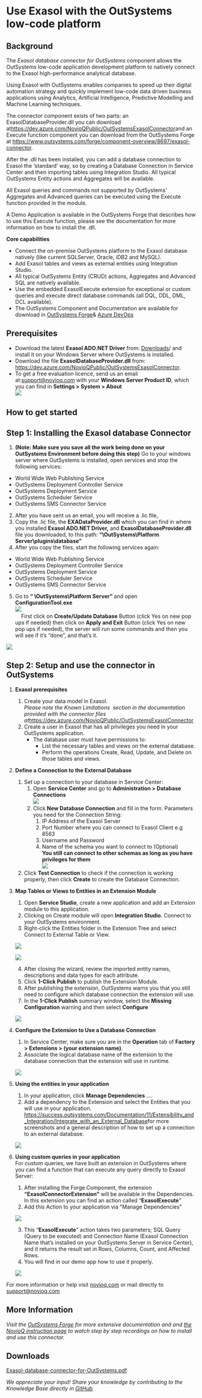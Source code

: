 # Use Exasol with the OutSystems low-code platform 
## Background

The *Exasol database connector for OutSystems* component allows the OutSystems low-code application development platform to natively connect to the Exasol high-performance analytical database.  


Using Exasol with OutSystems enables companies to speed up their digital automation strategy and quickly implement low-code data driven business applications using Analytics, Artificial Intelligence, Predictive Modelling and Machine Learning techniques. 

The connector component exists of two parts: an ExasolDatabaseProvider.dll you can download at<https://dev.azure.com/NovioQPublic/OutSystemsExasolConnector>and an Execute function component you can download from the OutSystems Forge at <https://www.outsystems.com/forge/component-overview/8697/exasol-connector>. 

After the .dll has been installed, you can add a database connection to Exasol the ‘standard’ way, so by creating a Database Connection in Service Center and then importing tables using Integration Studio. All typical OutSystems Entity actions and Aggregates will be available.

All Exasol queries and commands not supported by OutSystems’ Aggregates and Advanced queries can be executed using the Execute function provided in the module. 

A Demo Application is available in the OutSystems Forge that describes how to use this Execute function, please see the documentation for more information on how to install the .dll.

**Core capabilities**

* Connect the on-premise OutSystems platform to the Exasol database natively (like current SQLServer, Oracle, iDB2 and MySQL).
* Add Exasol tables and views as external entities using Integration Studio.
* All typical OutSystems Entity (CRUD) actions, Aggregates and Advanced SQL are natively available.
* Use the embedded ExasolExecute extension for exceptional or custom queries and execute direct database commands (all DQL, DDL, DML, DCL available).
* The OutSystems Component and Documentation are available for download in [OutSystems Forge](https://www.outsystems.com/forge/component-overview/8697/exasol-connector)& [Azure DevOps](https://dev.azure.com/NovioQPublic/OutSystemsExasolConnector)

## Prerequisites

* Download the latest **Exasol ADO.NET Driver** from: [Downloads](https://downloads.exasol.com/clients-and-drivers/adonet)/ and install it on your Windows Server where OutSystems is installed.
* Download the file **ExasolDatabaseProvider.dll** from: <https://dev.azure.com/NovioQPublic/OutSystemsExasolConnector>.
* To get a free evaluation licence, send us an email at:[support@novioq.com](mailto:support@novioq.com) with your **Windows Server Product ID**, which you can find in ****Settings > System > About****  
![](images/mohamedemam_0-1598946817431.png)

## How to get started

## Step 1: Installing the Exasol database Connector

1. **(Note: Make sure you save all the work being done on your OutSystems Environment before doing this step)** Go to your windows server where OutSystems is installed, open services and stop the following services:  
- World Wide Web Publishing Service  
- OutSystems Deployment Controller Service  
- OutSystems Deployment Service  
- OutSystems Scheduler Service  
- OutSystems SMS Connector Service
2. After you have sent us an email, you will receive a .lic file,
3. Copy the .lic file, the **EXADataProvider.dll** which you can find in where you installed **Exasol ADO.NET Driver,** and **ExasolDatabaseProvider.dll** file you downloaded, to this path: **“\OutSystems\Platform Server\plugins\database”**
4. After you copy the files, start the following services again:  
- World Wide Web Publishing Service  
- OutSystems Deployment Controller Service  
- OutSystems Deployment Service  
- OutSystems Scheduler Service  
- OutSystems SMS Connector Service
5. Go to **“ \OutSystems\Platform Server”** and open ****ConfigurationTool.exe****  
![](images/mohamedemam_3-1598946872839.png)  
     First click on **Create/Update Database** Button (click Yes on new pop ups if needed) then click on **Apply and Exit** Button (click Yes on new pop ups if needed), the server will run some commands and then you will see if it’s “done”, and that’s it.      
  
![](images/mohamedemam_4-1598946942549.png)

## Step 2: Setup and use the connector in OutSystems

1. **Exasol prerequisites**
	1. Create your data model in Exasol.  
	*Please note the Known Limitations  section in the documentation provided with the connector files at*<https://dev.azure.com/NovioQPublic/OutSystemsExasolConnector>
	2. Create a user in Exasol that has all privileges you need in your OutSystems application.
		* The database user must have permissions to:
			+ List the necessary tables and views on the external database.
			+ Perform the operations Create, Read, Update, and Delete on those tables and views.
1. **Define a Connection to the External Database**
	1. Set up a connection to your database in Service Center:
		1. Open **Service Center** and go to **Administration > Database Connections**  
		![](images/Service.png)
		2. Click **New Database Connection** and fill in the form. Parameters you need for the Connection String:
			1. IP Address of the Exasol Server
			2. Port Number where you can connect to Exasol Client e.g 8563
			3. Username and Password
			4. Name of the schema you want to connect to (Optional)  
			**You still can connect to other schemas as long as you have privileges for them**  
			![](images/mohamedemam_0-1598947502199.png)
	2. Click **Test Connection** to check if the connection is working properly, then click **Create** to create the Database Connection.
2. **Map Tables or Views to Entities in an Extension Module**
	1. Open **Service Studio**, create a new application and add an Extension module to this application.
	2. Clicking on Create module will open **Integration Studio**. Connect to your OutSystems environment.
	3. Right-click the Entities folder in the Extension Tree and select Connect to External Table or View.  
	
	![](images/connect-external-db-3.png)  
	  
	![](images/connect-external-db-4.png)
	
	4. After closing the wizard, review the imported entity names, descriptions and data types for each attribute.
	5. Click **1-Click Publish** to publish the Extension Module.
	6. After publishing the extension, OutSystems warns you that you still need to configure which database connection the extension will use.
	7. In the **1-Click Publish** summary window, select the **Missing Configuration** warning and then select **Configure**  
	
	![](images/mohamedemam_1-1598947528919.png)

1. **Configure the Extension to Use a Database Connection**
	1. In Service Center, make sure you are in the **Operation** tab of **Factory > Extensions > (your extension name)**.
	2. Associate the logical database name of the extension to the database connection that the extension will use in runtime.  
	  
	![](images/mohamedemam_3-1598947597531.png)
2. **Using the entities in your application**
	1. In your application, click **Manage Dependencies** ....
	2. Add a dependency to the Extension and select the Entities that you will use in your application.  
	<https://success.outsystems.com/Documentation/11/Extensibility_and_Integration/Integrate_with_an_External_Database>for more screenshots and a general description of how to set up a connection to an external database.   
	  
	![](images/connect-external-db-7.png)
3. **Using custom queries in your application**  
For custom queries, we have built an extension in OutSystems where you can find a function that can execute any query directly to Exasol Server:
	1. After installing the Forge Component, the extension **“ExasolConnectorExtension”** will be available in the Dependencies. In this extension you can find an action called “**ExasolExecute**”
	2. Add this Action to your application via "Manage Dependencies"  
	  
	![](images/mohamedemam_0-1598947998438.png)
	
	3. This “**ExasolExecute**” action takes two parameters; SQL Query (Query to be executed) and Connection Name (Exasol Connection Name that’s installed on your OutSystems Server in Service Center), and it returns the result set in Rows, Columns, Count, and Affected Rows.
	4. You will find in our demo app how to use it properly.      
	
	![](images/mohamedemam_2-1598948012271.png)

For more information or help visit [novioq.com](https://www.novioq.com/outsystems-exasol-connector/) or mail directly to [support@novioq.com](mailto:support@novioq.com) 

## More Information

*Visit the [OutSystems Forge](https://www.outsystems.com/forge/component-overview/8697/exasol-connector) for more extensive documentation and and [the NovioQ instruction page](https://novioq.com/outsystems-exasol-connector/) to watch step by step recordings on how to install and use this connector.*

## Downloads
[Exasol-database-connector-for-OutSystems.pdf](https://github.com/exasol/Public-Knowledgebase/files/9936516/Exasol-database-connector-for-OutSystems.pdf)

*We appreciate your input! Share your knowledge by contributing to the Knowledge Base directly in [GitHub](https://github.com/exasol/public-knowledgebase).* 